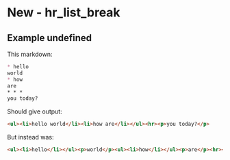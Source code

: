 # New - hr_list_break

## Example undefined

This markdown:

````````````markdown
* hello
world
* how
are
* * *
you today?

````````````

Should give output:

````````````html
<ul><li>hello world</li><li>how are</li></ul><hr><p>you today?</p>
````````````

But instead was:

````````````html
<ul><li>hello</li></ul><p>world</p><ul><li>how</li></ul><p>are</p><hr><p>you today?</p>
````````````
